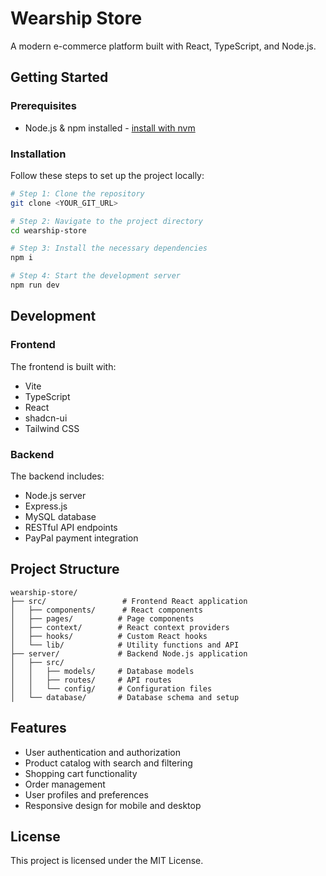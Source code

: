 # Wearship Store

A modern e-commerce platform built with React, TypeScript, and Node.js.

## Getting Started

### Prerequisites

- Node.js & npm installed - [install with nvm](https://github.com/nvm-sh/nvm#installing-and-updating)

### Installation

Follow these steps to set up the project locally:

```sh
# Step 1: Clone the repository
git clone <YOUR_GIT_URL>

# Step 2: Navigate to the project directory
cd wearship-store

# Step 3: Install the necessary dependencies
npm i

# Step 4: Start the development server
npm run dev
```

## Development

### Frontend

The frontend is built with:
- Vite
- TypeScript
- React
- shadcn-ui
- Tailwind CSS

### Backend

The backend includes:
- Node.js server
- Express.js
- MySQL database
- RESTful API endpoints
- PayPal payment integration

## Project Structure

```
wearship-store/
├── src/                 # Frontend React application
│   ├── components/      # React components
│   ├── pages/          # Page components
│   ├── context/        # React context providers
│   ├── hooks/          # Custom React hooks
│   └── lib/            # Utility functions and API
├── server/             # Backend Node.js application
│   ├── src/
│   │   ├── models/     # Database models
│   │   ├── routes/     # API routes
│   │   └── config/     # Configuration files
│   └── database/       # Database schema and setup
```

## Features

- User authentication and authorization
- Product catalog with search and filtering
- Shopping cart functionality
- Order management
- User profiles and preferences
- Responsive design for mobile and desktop

## License

This project is licensed under the MIT License.
